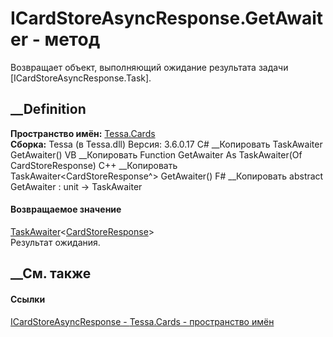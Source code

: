 # ICardStoreAsyncResponse.GetAwaiter - метод
Возвращает объект, выполняющий ожидание результата задачи
[ICardStoreAsyncResponse.Task].
## __Definition
 **Пространство имён:** [Tessa.Cards](N_Tessa_Cards.htm)  
 **Сборка:** Tessa (в Tessa.dll) Версия: 3.6.0.17
C# __Копировать
     TaskAwaiter<CardStoreResponse> GetAwaiter()
VB __Копировать
     Function GetAwaiter As TaskAwaiter(Of CardStoreResponse)
C++ __Копировать
     TaskAwaiter<CardStoreResponse^> GetAwaiter()
F# __Копировать
     abstract GetAwaiter : unit -> TaskAwaiter<CardStoreResponse> 
#### Возвращаемое значение
[TaskAwaiter](https://learn.microsoft.com/dotnet/api/system.runtime.compilerservices.taskawaiter-1)<[CardStoreResponse](T_Tessa_Cards_CardStoreResponse.htm)>  
Результат ожидания.
##  __См. также
#### Ссылки
[ICardStoreAsyncResponse - ](T_Tessa_Cards_ICardStoreAsyncResponse.htm)
[Tessa.Cards - пространство имён](N_Tessa_Cards.htm)
